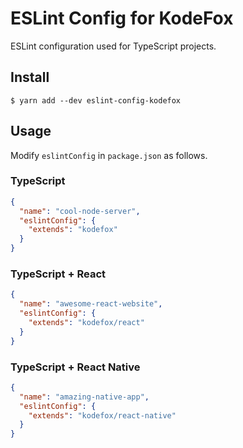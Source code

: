 # ESLint Config for KodeFox

ESLint configuration used for TypeScript projects.

## Install

```
$ yarn add --dev eslint-config-kodefox
```

## Usage

Modify `eslintConfig` in `package.json` as follows.

### TypeScript

```json
{
  "name": "cool-node-server",
  "eslintConfig": {
    "extends": "kodefox"
  }
}
```

### TypeScript + React

```json
{
  "name": "awesome-react-website",
  "eslintConfig": {
    "extends": "kodefox/react"
  }
}
```

### TypeScript + React Native

```json
{
  "name": "amazing-native-app",
  "eslintConfig": {
    "extends": "kodefox/react-native"
  }
}
```
